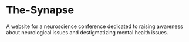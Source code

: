 # The-Synapse
A website for a neuroscience conference dedicated to raising awareness about neurological issues and destigmatizing mental health issues.
